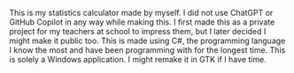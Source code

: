 This is my statistics calculator made by myself. I did not use ChatGPT or GitHub Copilot in any way while making this. I first made this as a private project for my teachers at school to impress them, but I later decided I might make it public too. This is made using C#, the programming language I know the most and have been programming with for the longest time. This is solely a Windows application. I might remake it in GTK if I have time.
